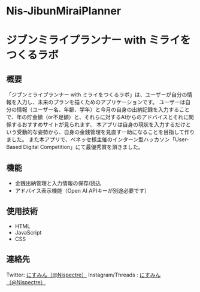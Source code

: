 # Nis-JibunMiraiPlanner

# ジブンミライプランナー with ミライをつくるラボ

## 概要
「ジブンミライプランナー with ミライをつくるラボ」は、ユーザーが自分の情報を入力し、未来のプランを描くためのアプリケーションです。
ユーザーは自分の情報（ユーザー名、年齢、学年）と今月の自身の出納記録を入力することで、年の貯金額（or不足額）と、それらに対するAIからのアドバイスとそれに関係するおすすめサイトが見られます、
本アプリは自身の現状を入力するだけという受動的な姿勢から、自身の金銭管理を見直す一助になることを目指して作りました。
また本アプリで、ベネッセ様主催のインターン型ハッカソン「User-Based Digital Competition」にて最優秀賞を頂きました。

## 機能
- 金銭出納管理と入力情報の保存/読込
- アドバイス表示機能（Open AI APIキーが別途必要です）

## 使用技術
- HTML
- JavaScript
- CSS

## 連絡先
Twitter: [にすみん（@Nispectre）](https://twitter.com/Nispectre)
Instagram/Threads : [にすみん（@Nispectre）](https://www.instagram.com/nispectre/)
